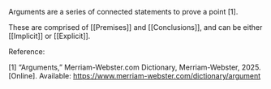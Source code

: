 Arguments are a series of connected statements to prove a point [1].

These are comprised of [[Premises]] and [[Conclusions]], and can be either [[Implicit]] or [[Explicit]]. 


Reference:

[1]  “Arguments,” Merriam-Webster.com Dictionary, Merriam-Webster, 2025. [Online]. Available: https://www.merriam-webster.com/dictionary/argument